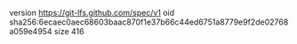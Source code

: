 version https://git-lfs.github.com/spec/v1
oid sha256:6ecaec0aec68603baac870f1e37b66c44ed6751a8779e9f2de02768a059e4954
size 416
